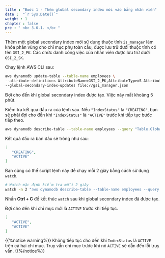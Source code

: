 ```yaml
---
title : "Bước 1 - Thêm global secondary index mới vào bảng nhân viên"
date :  "`r Sys.Date()`" 
weight : 1 
chapter : false
pre : " <b> 3.6.1. </b> "
---
```


Thêm một global secondary index mới sử dụng thuộc tính `is_manager` làm khóa phân vùng cho chỉ mục phụ toàn cầu, được lưu trữ dưới thuộc tính có tên `GSI_2_PK`. Các chức danh công việc của nhân viên được lưu trữ dưới `GSI_2_SK`.

Chạy lệnh AWS CLI sau:

```bash
aws dynamodb update-table --table-name employees \
--attribute-definitions AttributeName=GSI_2_PK,AttributeType=S AttributeName=GSI_2_SK,AttributeType=S \
--global-secondary-index-updates file://gsi_manager.json
```

Đợi cho đến khi global secondary index được tạo. Việc này mất khoảng 5 phút.

Kiểm tra kết quả đầu ra của lệnh sau. Nếu `"IndexStatus"` là `"CREATING"`, bạn sẽ phải đợi cho đến khi `"IndexStatus"` là `"ACTIVE"` trước khi tiếp tục bước tiếp theo.

```bash
aws dynamodb describe-table --table-name employees --query "Table.GlobalSecondaryIndexes[].IndexStatus"
```

Kết quả đầu ra ban đầu sẽ trông như sau:

```json
[
   "CREATING", 
   "ACTIVE"
]
```

Bạn cũng có thể script lệnh này để chạy mỗi 2 giây bằng cách sử dụng `watch`.

```bash
# Watch mặc định kiểm tra mỗi 2 giây
watch -n 2 "aws dynamodb describe-table --table-name employees --query \"Table.GlobalSecondaryIndexes[].IndexStatus\""
```

Nhấn **Ctrl + C** để kết thúc `watch` sau khi global secondary index đã được tạo.

Đợi cho đến khi chỉ mục mới là `ACTIVE` trước khi tiếp tục.

```json
[
   "ACTIVE",
   "ACTIVE"
]
```

{{%notice warning%}}
Không tiếp tục cho đến khi `IndexStatus` là `ACTIVE` trên cả hai chỉ mục. Truy vấn chỉ mục trước khi nó `ACTIVE` sẽ dẫn đến lỗi truy vấn.
{{%/notice%}}